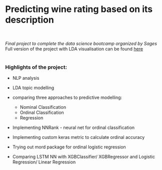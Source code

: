 # Predicting wine rating based on its description
<br />

*Final project to complete the data science bootcamp organized by Sages*
Full version of the project with LDA visualisation can be found [here](https://nbviewer.jupyter.org/github/klauresh/DS_bootcamp_project/blob/master/Project_final.ipynb#topic=0&lambda=1&term=)
<br />
<br />

### Highlights of the project:
* NLP analysis
* LDA topic modelling
* comparing three approaches to predictive modelling: 
    * Nominal Classification
    * Ordinal Classification
    * Regression
                                                     
* Implementing NNRank - neural net for ordinal classification
* Implementing custom keras metric to calculate ordinal accuracy
* Trying out mord package for ordinal logistic regression                                                    
* Comparing LSTM NN with XGBClassifier/ XGBRegressor and Logistic Regression/ Linear Regression
